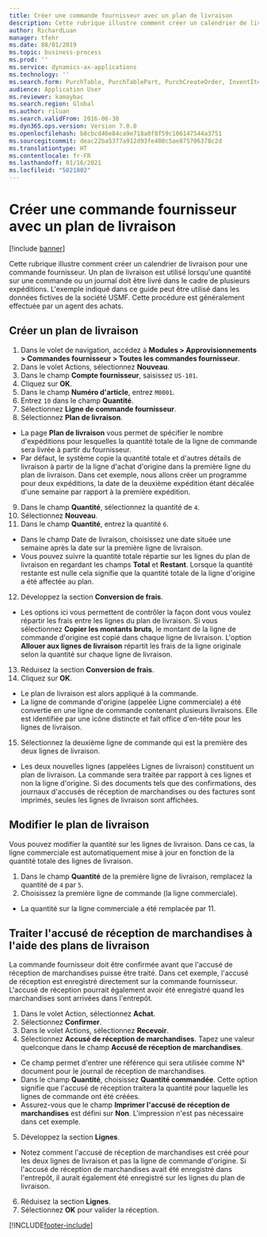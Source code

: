 ```yaml
---
title: Créer une commande fournisseur avec un plan de livraison
description: Cette rubrique illustre comment créer un calendrier de livraison pour une commande fournisseur.
author: RichardLuan
manager: tfehr
ms.date: 08/01/2019
ms.topic: business-process
ms.prod: ''
ms.service: dynamics-ax-applications
ms.technology: ''
ms.search.form: PurchTable, PurchTablePart, PurchCreateOrder, InventItemIdLookupPurchase, PurchDeliverySchedule, PurchEditLines
audience: Application User
ms.reviewer: kamaybac
ms.search.region: Global
ms.author: riluan
ms.search.validFrom: 2016-06-30
ms.dyn365.ops.version: Version 7.0.0
ms.openlocfilehash: b8cbcd46e84ca9e718a0f8f59c106147544a3751
ms.sourcegitcommit: deac22ba5377a912d93fe408c5ae875706378c2d
ms.translationtype: HT
ms.contentlocale: fr-FR
ms.lasthandoff: 01/16/2021
ms.locfileid: "5021802"
---
```

# <a name="create-a-purchase-order-with-a-delivery-schedule"></a>Créer une commande fournisseur avec un plan de livraison

[!include [banner](../../includes/banner.md)]

Cette rubrique illustre comment créer un calendrier de livraison pour une commande fournisseur. Un plan de livraison est utilisé lorsqu'une quantité sur une commande ou un journal doit être livré dans le cadre de plusieurs expéditions. L'exemple indiqué dans ce guide peut être utilisé dans les données fictives de la société USMF. Cette procédure est généralement effectuée par un agent des achats.

## <a name="create-a-delivery-schedule"></a>Créer un plan de livraison
1. Dans le volet de navigation, accédez à **Modules > Approvisionnements > Commandes fournisseur > Toutes les commandes fournisseur**.
2. Dans le volet Actions, sélectionnez **Nouveau**.
3. Dans le champ **Compte fournisseur**, saisissez `US-101`.
4. Cliquez sur **OK**.
5. Dans le champ **Numéro d'article**, entrez `M0001`.
6. Entrez `10` dans le champ **Quantité**.
7. Sélectionnez **Ligne de commande fournisseur**.
8. Sélectionnez **Plan de livraison**.
- La page **Plan de livraison** vous permet de spécifier le nombre d'expéditions pour lesquelles la quantité totale de la ligne de commande sera livrée à partir du fournisseur.  
- Par défaut, le système copie la quantité totale et d'autres détails de livraison à partir de la ligne d'achat d'origine dans la première ligne du plan de livraison. Dans cet exemple, nous allons créer un programme pour deux expéditions, la date de la deuxième expédition étant décalée d'une semaine par rapport à la première expédition.  
9. Dans le champ **Quantité**, sélectionnez la quantité de `4`.
10. Sélectionnez **Nouveau**.
11. Dans le champ **Quantité**, entrez la quantité `6`.
- Dans le champ Date de livraison, choisissez une date située une semaine après la date sur la première ligne de livraison.  
- Vous pouvez suivre la quantité totale répartie sur les lignes du plan de livraison en regardant les champs **Total** et **Restant**. Lorsque la quantité restante est nulle cela signifie que la quantité totale de la ligne d'origine a été affectée au plan.  
12. Développez la section **Conversion de frais**.
- Les options ici vous permettent de contrôler la façon dont vous voulez répartir les frais entre les lignes du plan de livraison. Si vous sélectionnez **Copier les montants bruts**, le montant de la ligne de commande d'origine est copié dans chaque ligne de livraison. L'option **Allouer aux lignes de livraison** répartit les frais de la ligne originale selon la quantité sur chaque ligne de livraison.  
13. Réduisez la section **Conversion de frais**.
14. Cliquez sur **OK**.
- Le plan de livraison est alors appliqué à la commande.  
- La ligne de commande d'origine (appelée Ligne commerciale) a été convertie en une ligne de commande contenant plusieurs livraisons. Elle est identifiée par une icône distincte et fait office d'en-tête pour les lignes de livraison.  
15. Sélectionnez la deuxième ligne de commande qui est la première des deux lignes de livraison.
- Les deux nouvelles lignes (appelées Lignes de livraison) constituent un plan de livraison. La commande sera traitée par rapport à ces lignes et non la ligne d'origine. Si des documents tels que des confirmations, des journaux d'accusés de réception de marchandises ou des factures sont imprimés, seules les lignes de livraison sont affichées.  

## <a name="change-the-delivery-schedule"></a>Modifier le plan de livraison
Vous pouvez modifier la quantité sur les lignes de livraison. Dans ce cas, la ligne commerciale est automatiquement mise à jour en fonction de la quantité totale des lignes de livraison.  
1. Dans le champ **Quantité** de la première ligne de livraison, remplacez la quantité de `4` par `5`.
2. Choisissez la première ligne de commande (la ligne commerciale).  
- La quantité sur la ligne commerciale a été remplacée par 11.  

## <a name="process-product-receipt-using-delivery-schedules"></a>Traiter l'accusé de réception de marchandises à l'aide des plans de livraison
La commande fournisseur doit être confirmée avant que l'accusé de réception de marchandises puisse être traité. Dans cet exemple, l'accusé de réception est enregistré directement sur la commande fournisseur. L'accusé de réception pourrait également avoir été enregistré quand les marchandises sont arrivées dans l'entrepôt.  
1. Dans le volet Action, sélectionnez **Achat**.
2. Sélectionnez **Confirmer**.
3. Dans le volet Actions, sélectionnez **Recevoir**.
4. Sélectionnez **Accusé de réception de marchandises**. Tapez une valeur quelconque dans le champ **Accusé de réception de marchandises**.
- Ce champ permet d'entrer une référence qui sera utilisée comme N° document pour le journal de réception de marchandises.  
- Dans le champ **Quantité**, choisissez **Quantité commandée**. Cette option signifie que l'accusé de réception traitera la quantité pour laquelle les lignes de commande ont été créées.  
- Assurez-vous que le champ **Imprimer l'accusé de réception de marchandises** est défini sur **Non**. L'impression n'est pas nécessaire dans cet exemple.  
5. Développez la section **Lignes**.
- Notez comment l'accusé de réception de marchandises est créé pour les deux lignes de livraison et pas la ligne de commande d'origine. Si l'accusé de réception de marchandises avait été enregistré dans l'entrepôt, il aurait également été enregistré sur les lignes du plan de livraison.  
6. Réduisez la section **Lignes**.
7. Sélectionnez **OK** pour valider la réception.



[!INCLUDE[footer-include](../../../includes/footer-banner.md)]
